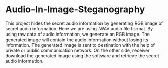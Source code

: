 # Audio-In-Image-Steganography
This project hides the secret audio information by generating RGB image of secret audio information. Here we are using .WAV audio file format. By using raw data of audio information, we generate an RGB image. The generated image will contain the audio information without losing its information. The generated image is sent to destination with the help of private or public communication network. On the other side, receiver download the generated image using the software and retrieve the secret audio information.